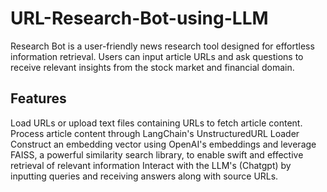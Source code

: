 # URL-Research-Bot-using-LLM
Research Bot is a user-friendly news research tool designed for effortless information retrieval. Users can input article URLs and ask questions to receive relevant insights from the stock market and financial domain.

## Features
Load URLs or upload text files containing URLs to fetch article content.
Process article content through LangChain's UnstructuredURL Loader
Construct an embedding vector using OpenAI's embeddings and leverage FAISS, a powerful similarity search library, to enable swift and effective retrieval of relevant information
Interact with the LLM's (Chatgpt) by inputting queries and receiving answers along with source URLs.
